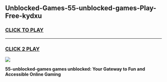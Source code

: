 
## Unblocked-Games-55-unblocked-games-Play-Free-kydxu
<h3>
<a href="https://premium76.site?title=55-unblocked-games&ref=21A">CLICK TO PLAY</a></h3>
<hr>

<h3>
<a href="https://premium76.site?title=55-unblocked-games&ref=21A">CLICK 2 PLAY</a>
  
</h3>

<a href="https://premium76.site?title=55-unblocked-games&ref=21A"><img src="https://clearcache.store/games.png"></a>


**55-unblocked-games games unblocked: Your Gateway to Fun and Accessible Online Gaming**
